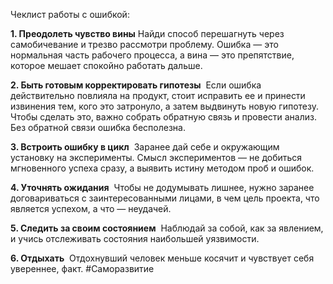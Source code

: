 

Чеклист работы с ошибкой:

**1. Преодолеть чувство вины**
Найди способ перешагнуть через самобичевание и трезво рассмотри проблему. Ошибка — это нормальная часть рабочего процесса, а вина — это препятствие, которое мешает спокойно работать дальше.

**2. Быть готовым корректировать гипотезы** 
Если ошибка действительно повлияла на продукт, стоит исправить ее и принести извинения тем, кого это затронуло, а затем выдвинуть новую гипотезу. Чтобы сделать это, важно собрать обратную связь и провести анализ. Без обратной связи ошибка бесполезна.

**3. Встроить ошибку в цикл** 
Заранее дай себе и окружающим установку на эксперименты. Смысл экспериментов — не добиться мгновенного успеха сразу, а выявить истину методом проб и ошибок.

**4. Уточнять ожидания** 
Чтобы не додумывать лишнее, нужно заранее договариваться с заинтересованными лицами, в чем цель проекта, что является успехом, а что — неудачей.

**5. Следить за своим состоянием** 
Наблюдай за собой, как за явлением, и учись отслеживать состояния наибольшей уязвимости.

**6. Отдыхать** 
Отдохнувший человек меньше косячит и чувствует себя увереннее, факт.
#Саморазвитие 